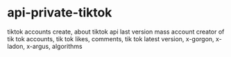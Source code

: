 # api-private-tiktok
  tiktok accounts create, about  tiktok api last version mass account creator of tik tok accounts, tik tok likes, comments, tik tok latest version, x-gorgon, x-ladon, x-argus, algorithms
